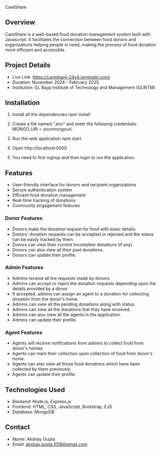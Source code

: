 CareShare

## Overview

CareShare is a web-based food donation management system built with Javascript. It facilitates the connection between food donors and organizations helping people in need, making the process of food donation more efficient and accessible.

## Project Details

- *Live Link*: https://careshare-24v4.onrender.com/
- *Duration*: November 2024 - February 2025
- *Institution*: GL Bajaj Institute of Technology and Management (GLBITM)

## Installation

1. Install all the dependencies
   npm install
   
2. Create a file named ".env" and enter the following credentials:
   MONGO_URI = yourmongouri;
   
3. Run the web application
   npm start
   
4. Open http://localhost:5000
5. You need to first signup and then login to run the application.

## Features

- User-friendly interface for donors and recipient organizations
- Secure authentication system
- Efficient food donation management
- Real-time tracking of donations
- Community engagement features

### Donor Features

- Donors make the donation request for food with basic details.
- Donors' donation requests can be accepted or rejected and the status can be easily tracked by them.
- Donors can view their current incomplete donations (if any).
- Donors can also view all their past donations.
- Donors can update their profile.

### Admin Features

- Admins receive all the requests made by donors.
- Admins can accept or reject the donation requests depending upon the details provided by a donor.
- If accepted, admins can assign an agent to a donation for collecting donation from the donor's home.
- Admins can view all the pending donations along with status.
- Admins can view all the donations that they have received.
- Admins can also view all the agents in the application.
- Admins can update their profile.

### Agent Features

- Agents will receive notifications from admins to collect food from donor's homes.
- Agents can mark their collection upon collection of food from donor's home.
- Agents can also view all those food donations which have been collected by them previously.
- Agents can update their profile.

## Technologies Used

- *Backend*: Node.js, Express.js
- *Frontend*: HTML, CSS, JavaScript, Bootstrap, EJS
- *Database*: MongoDB

## Contact

- *Name*: Akshay Gupta
- *Email*: akshay.gupta.1018@gmail.com 
